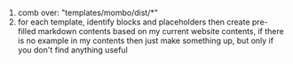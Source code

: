 1. comb over: "templates/mombo/dist/*"
2. for each template, identify blocks and placeholders then create pre-filled markdown contents based on my current website contents, if there is no example in my contents then just make something up, but only if you don't find anything useful